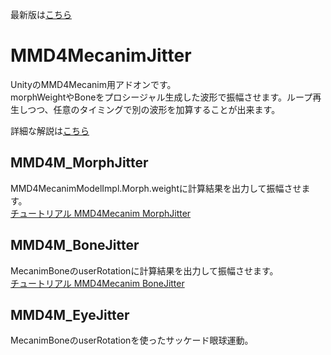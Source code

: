 最新版は[こちら](https://github.com/ichika292/TransformJitter)


# MMD4MecanimJitter
UnityのMMD4Mecanim用アドオンです。  
morphWeightやBoneをプロシージャル生成した波形で振幅させます。ループ再生しつつ、任意のタイミングで別の波形を加算することが出来ます。

詳細な解説は[こちら](http://ichika292.hatenablog.com/entry/2017/05/04/212540)
## MMD4M_MorphJitter
MMD4MecanimModelImpl.Morph.weightに計算結果を出力して振幅させます。  
[チュートリアル MMD4Mecanim MorphJitter](https://www.youtube.com/watch?v=ZsHUdjEAFBk)
## MMD4M_BoneJitter
MecanimBoneのuserRotationに計算結果を出力して振幅させます。  
[チュートリアル MMD4Mecanim BoneJitter](https://www.youtube.com/watch?v=f6L_DibGg9E)
## MMD4M_EyeJitter
MecanimBoneのuserRotationを使ったサッケード眼球運動。
